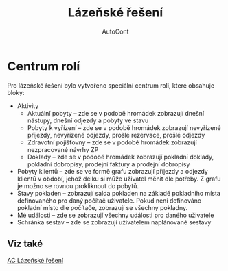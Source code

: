 ﻿---
    title: "Lázeňské řešení"
    author: AutoCont
    ms.date: 04/30/2018
    ms.topic: article
    ms.prod: dynamics-nav-2017
    ms.contentlocale: cs-cz
    ms.lasthandoff: 04/30/2018
---

# Centrum rolí

Pro lázeňské řešení bylo vytvořeno speciální centrum rolí, které obsahuje bloky:
-	Aktivity
	- 	Aktuální pobyty – zde se v podobě hromádek zobrazují dnešní nástupy, dnešní odjezdy a pobyty ve stavu
	- 	Pobyty k vyřízení – zde se v podobě hromádek zobrazují nevyřízené příjezdy, nevyřízené odjezdy, prošlé rezervace, prošlé odjezdy
	- 	Zdravotní pojišťovny – zde se v podobě hromádek zobrazují nezpracované návrhy ZP
	- 	Doklady – zde se v podobě hromádek zobrazují pokladní doklady, pokladní dobropisy, prodejní faktury a prodejní dobropisy
-	Pobyty klientů – zde se ve formě grafu zobrazují příjezdy a odjezdy klientů v období, jehož délku si může uživatel měnit dle potřeby. Z grafu je možno se rovnou prokliknout do pobytů.
-	Stavy pokladen – zobrazují salda pokladen na základě pokladního místa definovaného pro daný počítač uživatele. Pokud není definováno pokladní místo dle počítače, zobrazují se všechny pokladny.
-	Mé události – zde se zobrazují všechny události pro daného uživatele
-	Schránka sestav – zde se zobrazují uživatelem naplánované sestavy 



## <a name="see-also"></a>Viz také
[AC Lázeňské řešení](ac-spa-solution.md)